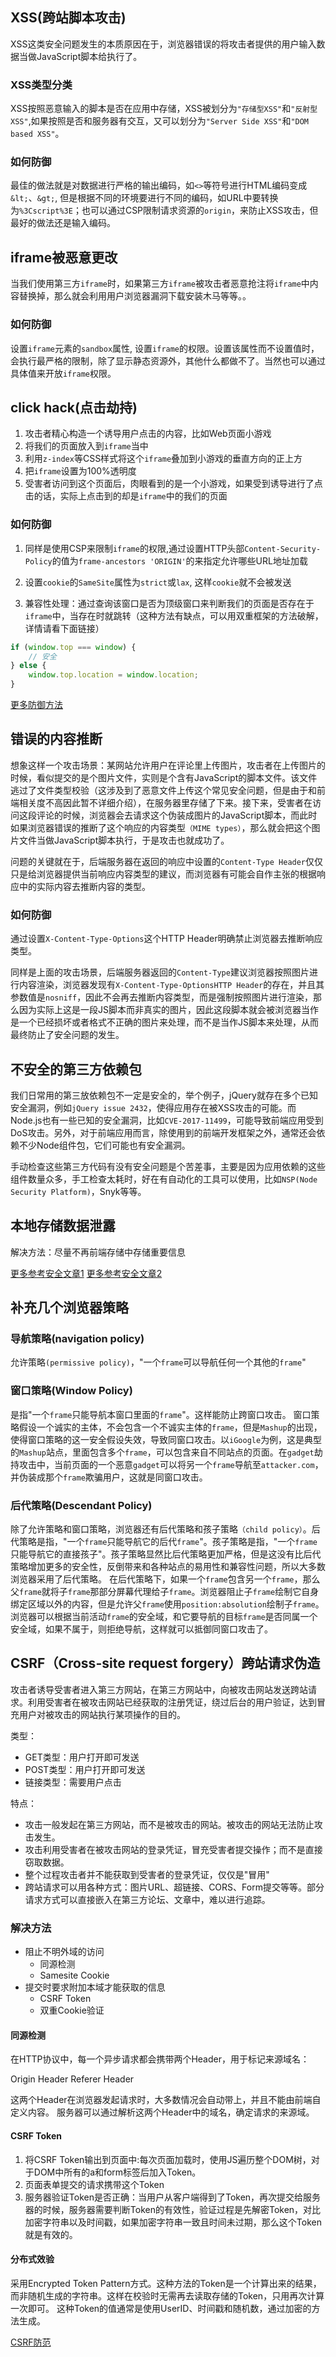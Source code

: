 ## XSS(跨站脚本攻击)
XSS这类安全问题发生的本质原因在于，浏览器错误的将攻击者提供的用户输入数据当做JavaScript脚本给执行了。

### XSS类型分类
XSS按照恶意输入的脚本是否在应用中存储，XSS被划分为`"存储型XSS"`和`"反射型XSS"`,如果按照是否和服务器有交互，又可以划分为`"Server Side XSS"`和`"DOM based XSS"`。

### 如何防御
最佳的做法就是对数据进行严格的输出编码，如`<>`等符号进行HTML编码变成`&lt;`、`&gt;`, 但是根据不同的环境要进行不同的编码，如URL中要转换为`%3Cscript%3E`；也可以通过CSP限制请求资源的`origin`，来防止XSS攻击，但最好的做法还是输入编码。

## iframe被恶意更改
当我们使用第三方`iframe`时，如果第三方`iframe`被攻击者恶意抢注将`iframe`中内容替换掉，那么就会利用用户浏览器漏洞下载安装木马等等。。

### 如何防御
设置`iframe`元素的`sandbox`属性, 设置`iframe`的权限。设置该属性而不设置值时，会执行最严格的限制，除了显示静态资源外，其他什么都做不了。当然也可以通过具体值来开放`iframe`权限。

## click hack(点击劫持)
1. 攻击者精心构造一个诱导用户点击的内容，比如Web页面小游戏
2. 将我们的页面放入到`iframe`当中
3. 利用`z-index`等CSS样式将这个`iframe`叠加到小游戏的垂直方向的正上方
4. 把`iframe`设置为100%透明度
5. 受害者访问到这个页面后，肉眼看到的是一个小游戏，如果受到诱导进行了点击的话，实际上点击到的却是`iframe`中的我们的页面

### 如何防御
1. 同样是使用CSP来限制`iframe`的权限,通过设置HTTP头部`Content-Security-Policy`的值为`frame-ancestors 'ORIGIN'`的来指定允许哪些URL地址加载

2. 设置`cookie`的`SameSite`属性为`strict`或`lax`, 这样`cookie`就不会被发送

3. 兼容性处理：通过查询该窗口是否为顶级窗口来判断我们的页面是否存在于`iframe`中，当存在时就跳转（这种方法有缺点，可以用双重框架的方法破解，详情请看下面链接）
```js
if (window.top === window) {
    // 安全
} else {
    window.top.location = window.location;
}
```

[更多防御方法](https://cheatsheetseries.owasp.org/cheatsheets/Clickjacking_Defense_Cheat_Sheet.html)

## 错误的内容推断
想象这样一个攻击场景：某网站允许用户在评论里上传图片，攻击者在上传图片的时候，看似提交的是个图片文件，实则是个含有JavaScript的脚本文件。该文件逃过了文件类型校验（这涉及到了恶意文件上传这个常见安全问题，但是由于和前端相关度不高因此暂不详细介绍），在服务器里存储了下来。接下来，受害者在访问这段评论的时候，浏览器会去请求这个伪装成图片的JavaScript脚本，而此时如果浏览器错误的推断了这个响应的内容类型`（MIME types）`，那么就会把这个图片文件当做JavaScript脚本执行，于是攻击也就成功了。

问题的关键就在于，后端服务器在返回的响应中设置的`Content-Type Header`仅仅只是给浏览器提供当前响应内容类型的建议，而浏览器有可能会自作主张的根据响应中的实际内容去推断内容的类型。

### 如何防御
通过设置`X-Content-Type-Options`这个HTTP Header明确禁止浏览器去推断响应类型。

同样是上面的攻击场景，后端服务器返回的`Content-Type`建议浏览器按照图片进行内容渲染，浏览器发现有`X-Content-Type-OptionsHTTP Header`的存在，并且其参数值是`nosniff`，因此不会再去推断内容类型，而是强制按照图片进行渲染，那么因为实际上这是一段JS脚本而非真实的图片，因此这段脚本就会被浏览器当作是一个已经损坏或者格式不正确的图片来处理，而不是当作JS脚本来处理，从而最终防止了安全问题的发生。

## 不安全的第三方依赖包
我们日常用的第三放依赖包不一定是安全的，举个例子，jQuery就存在多个已知安全漏洞，例如`jQuery issue 2432`，使得应用存在被XSS攻击的可能。而Node.js也有一些已知的安全漏洞，比如`CVE-2017-11499`，可能导致前端应用受到DoS攻击。另外，对于前端应用而言，除使用到的前端开发框架之外，通常还会依赖不少Node组件包，它们可能也有安全漏洞。

手动检查这些第三方代码有没有安全问题是个苦差事，主要是因为应用依赖的这些组件数量众多，手工检查太耗时，好在有自动化的工具可以使用，比如`NSP(Node Security Platform)`，Snyk等等。

## 本地存储数据泄露
解决方法：尽量不再前端存储中存储重要信息

[更多参考安全文章1](http://insights.thoughtworks.cn/eight-security-problems-in-front-end/)
[更多参考安全文章2](https://insights.thoughtworks.cn/eight-security-problems-in-front-end-2/)

## 补充几个浏览器策略

### 导航策略(navigation policy)
允许策略`(permissive policy)`，"一个`frame`可以导航任何一个其他的`frame`"

### 窗口策略(Window Policy)
是指"一个`frame`只能导航本窗口里面的`frame`"。这样能防止跨窗口攻击。
窗口策略假设一个诚实的主体，不会包含一个不诚实主体的`frame`，但是`Mashup`的出现，使得窗口策略的这一安全假设失效，导致同窗口攻击。以`iGoogle`为例，这是典型的`Mashup`站点，里面包含多个`frame`，可以包含来自不同站点的页面。在`gadget`劫持攻击中，当前页面的一个恶意`gadget`可以将另一个`frame`导航至`attacker.com`，并伪装成那个`frame`欺骗用户，这就是同窗口攻击。

### 后代策略(Descendant Policy)
除了允许策略和窗口策略，浏览器还有后代策略和孩子策略`（child policy）`。后代策略是指，"一个`frame`只能导航它的后代`frame`"。孩子策略是指，"一个`frame`只能导航它的直接孩子"。孩子策略显然比后代策略更加严格，但是这没有比后代策略增加更多的安全性，反倒带来和各种站点的易用性和兼容性问题，所以大多数浏览器采用了后代策略。
在后代策略下，如果一个`frame`包含另一个`frame`，那么父`frame`就将子`frame`那部分屏幕代理给子`frame`。浏览器阻止子`frame`绘制它自身绑定区域以外的内容，但是允许父`frame`使用`position:absolution`绘制子`frame`。
浏览器可以根据当前活动`frame`的安全域，和它要导航的目标`frame`是否同属一个安全域，如果不属于，则拒绝导航，这样就可以抵御同窗口攻击了。

## CSRF（Cross-site request forgery）跨站请求伪造
攻击者诱导受害者进入第三方网站，在第三方网站中，向被攻击网站发送跨站请求。利用受害者在被攻击网站已经获取的注册凭证，绕过后台的用户验证，达到冒充用户对被攻击的网站执行某项操作的目的。

类型：
+ GET类型：用户打开即可发送
+ POST类型：用户打开即可发送
+ 链接类型：需要用户点击

特点：
+ 攻击一般发起在第三方网站，而不是被攻击的网站。被攻击的网站无法防止攻击发生。
+ 攻击利用受害者在被攻击网站的登录凭证，冒充受害者提交操作；而不是直接窃取数据。
+ 整个过程攻击者并不能获取到受害者的登录凭证，仅仅是"冒用"
+ 跨站请求可以用各种方式：图片URL、超链接、CORS、Form提交等等。部分请求方式可以直接嵌入在第三方论坛、文章中，难以进行追踪。

### 解决方法
+ 阻止不明外域的访问
  + 同源检测
  + Samesite Cookie
+ 提交时要求附加本域才能获取的信息
  + CSRF Token
  + 双重Cookie验证

#### 同源检测
在HTTP协议中，每一个异步请求都会携带两个Header，用于标记来源域名：

Origin Header
Referer Header

这两个Header在浏览器发起请求时，大多数情况会自动带上，并且不能由前端自定义内容。
服务器可以通过解析这两个Header中的域名，确定请求的来源域。

#### CSRF Token
1. 将CSRF Token输出到页面中:每次页面加载时，使用JS遍历整个DOM树，对于DOM中所有的a和form标签后加入Token。
2. 页面表单提交的请求携带这个Token
3. 服务器验证Token是否正确：当用户从客户端得到了Token，再次提交给服务器的时候，服务器需要判断Token的有效性，验证过程是先解密Token，对比加密字符串以及时间戳，如果加密字符串一致且时间未过期，那么这个Token就是有效的。

#### 分布式效验
采用Encrypted Token Pattern方式。这种方法的Token是一个计算出来的结果，而非随机生成的字符串。这样在校验时无需再去读取存储的Token，只用再次计算一次即可。
这种Token的值通常是使用UserID、时间戳和随机数，通过加密的方法生成。

[CSRF防范](https://juejin.im/post/5bc009996fb9a05d0a055192)
